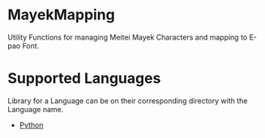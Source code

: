 # MayekMapping
Utility Functions for managing Meitei Mayek Characters and mapping to E-pao Font.   

# Supported Languages
Library for a Language can be on their corresponding directory with the Language name.   
 - [Python](https://github.com/GyanendroKh/MayekMapping/tree/master/python)
